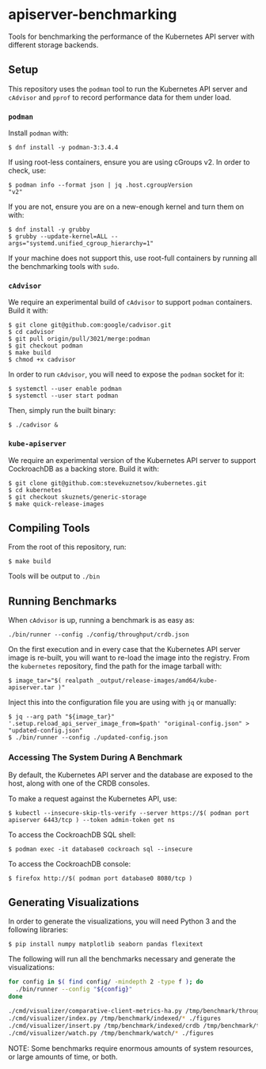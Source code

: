 # apiserver-benchmarking
Tools for benchmarking the performance of the Kubernetes API server with different storage backends.

## Setup
This repository uses the `podman` tool to run the Kubernetes API server and `cAdvisor` and `pprof` to record performance
data for them under load.

### `podman`

Install `podman` with:

```
$ dnf install -y podman-3:3.4.4
```

If using root-less containers, ensure you are using cGroups v2. In order to check, use:

```
$ podman info --format json | jq .host.cgroupVersion
"v2"
```

If you are not, ensure you are on a new-enough kernel and turn them on with:

```
$ dnf install -y grubby
$ grubby --update-kernel=ALL --args="systemd.unified_cgroup_hierarchy=1"
```

If your machine does not support this, use root-full containers by running all the benchmarking tools with `sudo`.

### `cAdvisor`

We require an experimental build of `cAdvisor` to support `podman` containers. Build it with:

```
$ git clone git@github.com:google/cadvisor.git
$ cd cadvisor
$ git pull origin/pull/3021/merge:podman
$ git checkout podman
$ make build
$ chmod +x cadvisor
```

In order to run `cAdvisor`, you will need to expose the `podman` socket for it:

```
$ systemctl --user enable podman
$ systemctl --user start podman
```

Then, simply run the built binary:

```
$ ./cadvisor &
```

### `kube-apiserver`

We require an experimental version of the Kubernetes API server to support CockroachDB as a backing store. Build it with:

```
$ git clone git@github.com:stevekuznetsov/kubernetes.git
$ cd kubernetes
$ git checkout skuznets/generic-storage
$ make quick-release-images
```

## Compiling Tools

From the root of this repository, run:

```
$ make build
```

Tools will be output to `./bin`

## Running Benchmarks

When `cAdvisor` is up, running a benchmark is as easy as:

```
./bin/runner --config ./config/throughput/crdb.json
```

On the first execution and in every case that the Kubernetes API server image is re-built, you will want to re-load the
image into the registry. From the `kubernetes` repository, find the path for the image tarball with:

```
$ image_tar="$( realpath _output/release-images/amd64/kube-apiserver.tar )"
```

Inject this into the configuration file you are using with `jq` or manually:

```
$ jq --arg path "${image_tar}" '.setup.reload_api_server_image_from=$path' "original-config.json" > "updated-config.json"
$ ./bin/runner --config ./updated-config.json
```

### Accessing The System During A Benchmark

By default, the Kubernetes API server and the database are exposed to the host, along with one of the CRDB consoles.

To make a request against the Kubernetes API, use:

```
$ kubectl --insecure-skip-tls-verify --server https://$( podman port apiserver 6443/tcp ) --token admin-token get ns
```

To access the CockroachDB SQL shell:

```
$ podman exec -it database0 cockroach sql --insecure
```

To access the CockroachDB console:

```
$ firefox http://$( podman port database0 8080/tcp )
```

## Generating Visualizations

In order to generate the visualizations, you will need Python 3 and the following libraries:

```
$ pip install numpy matplotlib seaborn pandas flexitext
```

The following will run all the benchmarks necessary and generate the visualizations:

```sh
for config in $( find config/ -mindepth 2 -type f ); do
  ./bin/runner --config "${config}"
done

./cmd/visualizer/comparative-client-metrics-ha.py /tmp/benchmark/throughput/* ./figures
./cmd/visualizer/index.py /tmp/benchmark/indexed/* ./figures
./cmd/visualizer/insert.py /tmp/benchmark/indexed/crdb /tmp/benchmark/throughput/crdb ./figures
./cmd/visualizer/watch.py /tmp/benchmark/watch/* ./figures
```

NOTE: Some benchmarks require enormous amounts of system resources, or large amounts of time, or both.
